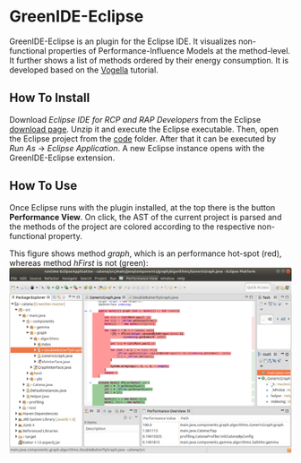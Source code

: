 # GreenIDE-Eclipse

GreenIDE-Eclipse is an plugin for the Eclipse IDE. It visualizes non-functional properties of Performance-Influence Models at the method-level. It further shows a list of methods ordered by their energy consumption. It is developed based on the [Vogella](https://www.vogella.com/tutorials/EclipsePlugin/article.html) tutorial.


## How To Install
Download *Eclipse IDE for RCP and RAP Developers* from the Eclipse [download page](https://www.eclipse.org/downloads/packages/). Unzip it and execute the Eclipse executable. Then, open the Eclipse project from the [code](./code/) folder. After that it can be executed by *Run As* -> *Eclipse Application*. A new Eclipse instance opens with the GreenIDE-Eclipse extension.


## How To Use
Once Eclipse runs with the plugin installed, at the top there is the button **Performance View**. On click, the AST of the current project is parsed and the methods of the project are colored according to the respective non-functional property.

This figure shows method *graph*, which is an performance hot-spot (red), whereas method *hFirst* is not (green):
![Performance Hot-Spot](./img/eclipse1.png "Performance Hot-Spot")
